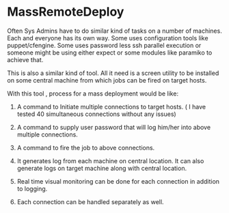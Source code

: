 MassRemoteDeploy
================
Often Sys Admins have to do similar kind of tasks on a number of machines. Each and everyone has its own way. Some uses configuration tools like puppet/cfengine. Some uses password less ssh parallel execution or someone might be using either expect or some modules like paramiko to achieve that. 

This is also a similar kind of tool. All it need is a screen utility to be installed on some central machine from which jobs can be fired on target hosts.

With this tool , process for a mass deployment would be like:

  1) A command to Initiate multiple connections to target hosts. ( I have tested 40 simultaneous connections without any issues)
  
  2) A command to supply user password that will log him/her into above multiple connections.
  
  3) A command to fire the job to above connections.
  
  4) It generates log from each machine on central location. It can also generate logs on target machine along with central
     location.
  
  5) Real time visual monitoring can be done for each connection in addition to logging.  
  
  6) Each connection can be handled separately as well.
  

  

